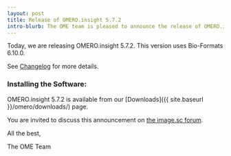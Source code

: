 ```yaml
---
layout: post
title: Release of OMERO.insight 5.7.2
intro-blurb: The OME team is pleased to announce the release of OMERO.insight 5.7.2
---
```


Today, we are releasing OMERO.insight 5.7.2. This version uses Bio-Formats 6.10.0.

See [Changelog](https://github.com/ome/omero-insight/blob/v5.7.1/CHANGELOG.md) for more details.

### Installing the Software:

OMERO.insight 5.7.2 is available from our
[Downloads]({{ site.baseurl }}/omero/downloads/) page.

You are invited to discuss this announcement on
[the image.sc forum](https://forum.image.sc/).

All the best,

The OME Team
